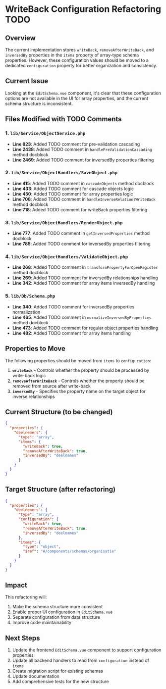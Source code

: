 # WriteBack Configuration Refactoring TODO

## Overview

The current implementation stores `writeBack`, `removeAfterWriteBack`, and `inversedBy` properties in the `items` property of array-type schema properties. However, these configuration values should be moved to a dedicated `configuration` property for better organization and consistency.

## Current Issue

Looking at the `EditSchema.vue` component, it's clear that these configuration options are not available in the UI for array properties, and the current schema structure is inconsistent.

## Files Modified with TODO Comments

### 1. `lib/Service/ObjectService.php`
- **Line 823**: Added TODO comment for pre-validation cascading
- **Line 2438**: Added TODO comment in `handlePreValidationCascading` method docblock
- **Line 2469**: Added TODO comment for inversedBy properties filtering

### 2. `lib/Service/ObjectHandlers/SaveObject.php`
- **Line 415**: Added TODO comment in `cascadeObjects` method docblock
- **Line 433**: Added TODO comment for cascade objects logic
- **Line 450**: Added TODO comment for array properties logic
- **Line 708**: Added TODO comment in `handleInverseRelationsWriteBack` method docblock
- **Line 718**: Added TODO comment for writeBack properties filtering

### 3. `lib/Service/ObjectHandlers/RenderObject.php`
- **Line 777**: Added TODO comment in `getInversedProperties` method docblock
- **Line 785**: Added TODO comment for inversedBy properties filtering

### 4. `lib/Service/ObjectHandlers/ValidateObject.php`
- **Line 268**: Added TODO comment in `transformPropertyForOpenRegister` method docblock
- **Line 269**: Added TODO comment for inversedBy relationships handling
- **Line 342**: Added TODO comment for array items inversedBy handling

### 5. `lib/Db/Schema.php`
- **Line 340**: Added TODO comment for inversedBy properties normalization
- **Line 465**: Added TODO comment in `normalizeInversedByProperties` method docblock
- **Line 473**: Added TODO comment for regular object properties handling
- **Line 482**: Added TODO comment for array items handling

## Properties to Move

The following properties should be moved from `items` to `configuration`:

1. **`writeBack`** - Controls whether the property should be processed by write-back logic
2. **`removeAfterWriteBack`** - Controls whether the property should be removed from source after write-back
3. **`inversedBy`** - Specifies the property name on the target object for inverse relationships

## Current Structure (to be changed)
```json
{
  "properties": {
    "deelnemers": {
      "type": "array",
      "items": {
        "writeBack": true,
        "removeAfterWriteBack": true,
        "inversedBy": "deelnames"
      }
    }
  }
}
```

## Target Structure (after refactoring)
```json
{
  "properties": {
    "deelnemers": {
      "type": "array",
      "configuration": {
        "writeBack": true,
        "removeAfterWriteBack": true,
        "inversedBy": "deelnames"
      },
      "items": {
        "type": "object",
        "$ref": "#/components/schemas/organisatie"
      }
    }
  }
}
```

## Impact

This refactoring will:
1. Make the schema structure more consistent
2. Enable proper UI configuration in `EditSchema.vue`
3. Separate configuration from data structure
4. Improve code maintainability

## Next Steps

1. Update the frontend `EditSchema.vue` component to support configuration properties
2. Update all backend handlers to read from `configuration` instead of `items`
3. Create migration script for existing schemas
4. Update documentation
5. Add comprehensive tests for the new structure 